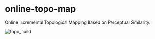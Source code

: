 # online-topo-map
Online Incremental Topological Mapping Based on Perceptual Similarity.

![topo_build](https://github.com/muriatec/online-topo-map/assets/52921638/64a15b0a-7c31-48db-a2f7-a0f815d90857)
